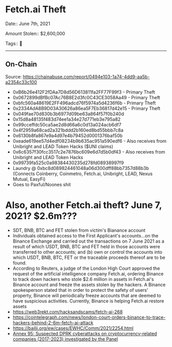# Fetch.ai Theft

Date:: June 7th, 2021

Amount Stolen:: $2,600,000

Tags:: 🔑

---


## On-Chain

Source: https://chainabuse.com/report/0494e103-1a74-4dd9-aa5b-a2354c33c100

- 0xB6b26e412F2fDAa7D8d56D613811fa2FF77F99f3 - Primary Theft
- 0x0672899dBfBc07Ac76B8E2d3fc0C43CE3058Aa49 - Primary Theft
- 0xbfc560a48619E2FF496adcd76f5974a5d4236f6b - Primary Theft
- 0x2334AdA8B9D03A30626a86ea5F7Eb36817d42e15 - Primary Theft
- 0x049fae70d830b3b6977d09be63a864f57f0b240d
- 0x15d8a48135f483d74ee1a34e27d771eb3e795a82
- 0x99cceffdc50ca5ae2d8d66a6c0d13a024acb6df7
- 0x4f2959a68cad2a321bddd2b160ed8bd55bbb7c8a
- 0x6130b8fa867e9a4d97e4b79452d0001376baf50b
- 0xeade619ee57d4edf08234b9b635ac951a590edf6 - Also receives from Unibright and LEAD Token Hacks ($UNI claims)
- 0x6c6357f30fcc3517c2e7876bc609e6d7d5b0df43  - Also receives from Unibright and LEAD Token Hacks
- 0x99739fa525c0a98384430235d278fd08938997f9
- Laundry @ 0xbc8d089824461048a06d300dff88bb7357d88b3b (Connects Coinberry, Coinmetro, Fetch.ai, Unibright, LEAD, Nexus Mutual, EasyFi)
- Goes to Paxful/Noones shit


# Also, another Fetch.ai theft? June 7, 2021? $2.6m???

- SDT, BNB, BTC and FET stolen from victim's Bianance account
- Individuals obtained access to the First Applicant's accounts...on the Binance Exchange and carried out the transactions on 7 June 2021 as a result of which USDT, BNB, BTC and FET held in those accounts were transferred to other accounts; and (b) own or control the accounts into which USDT, BNB, BTC, FET or the traceable proceeds thereof are to be found.
- According to Reuters, a judge of the London High Court approved the request of the artificial intelligence company Fetch.ai, ordering Binance to track down hackers who stole $2.6 million in assets in Fetch.ai's Binance account and freeze the assets stolen by the hackers. A Binance spokesperson stated that in order to protect the safety of users' property, Binance will periodically freeze accounts that are deemed to have suspicious activities. Currently, Binance is helping Fetch.ai restore assets
- https://web3rekt.com/hacksandscams/fetch-ai-268
- https://cointelegraph.com/news/london-court-orders-binance-to-trace-hackers-behind-2-6m-fetch-ai-attack
- https://bailii.org/ew/cases/EWHC/Comm/2021/2254.html
- [Annex 95: Suspected DPRK cyberattacks on cryptocurrency-related companies (2017-2023) investigated by the Panel](../pdfs/2024-03-07_UN-Security-Council_s-2024-215.pdf)